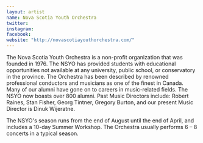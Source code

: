 ```yaml
---
layout: artist
name: Nova Scotia Youth Orchestra
twitter:
instagram:
facebook:
website: "http://novascotiayouthorchestra.com/"
---
```


The Nova Scotia Youth Orchestra is a non-profit organization that was founded in 1976. The NSYO has provided students with educational opportunities not available at any university, public school, or conservatory in the province. The Orchestra has been described by renowned professional conductors and musicians as one of the finest in Canada. Many of our alumni have gone on to careers in music-related fields. The NSYO now boasts over 800 alumni. Past Music Directors include: Robert Raines, Stan Fisher, Georg Tintner, Gregory Burton, and our present Music Director is Dinuk Wijeratne.

The NSYO's season runs from the end of August until the end of April, and includes a 10-day Summer Workshop. The Orchestra usually performs 6 – 8 concerts in a typical season.